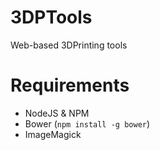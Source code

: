 # 3DPTools
Web-based 3DPrinting tools

# Requirements

- NodeJS & NPM
- Bower (`npm install -g bower`)
- ImageMagick

